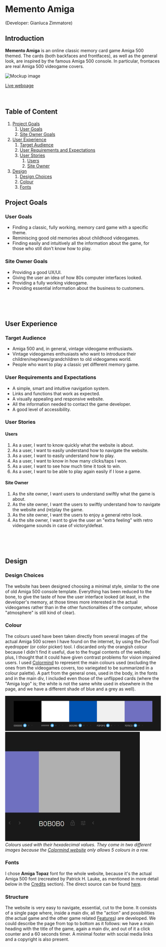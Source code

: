 # Memento Amiga

(Developer: Gianluca Zimmatore)

## Introduction ##
**Memento Amiga** is an online classic memory card game Amiga 500 themed. The cards (both backfaces and frontfaces), as well as the general look, are inspired by the famous Amiga 500 console. In particular, frontaces are real Amiga 500 videogame covers.

![Mockup image]()

[Live webpage](https://gianlooca.github.io/mementoamiga/)
<br>
<br>
<br>

## Table of Content

1. [Project Goals](#project-goals)
    1. [User Goals](#user-goals)
    2. [Site Owner Goals](#site-owner-goals)
2. [User Experience](#user-experience)
    1. [Target Audience](#target-audience)
    2. [User Requirements and Expectations](#user-requirements-and-expectations)
    3. [User Stories](#user-stories)
        1. [Users](#users)
        3. [Site Owner](#site-owner)
3. [Design](#design)
    1. [Design Choices](#design-choices)
    2. [Colour](#colours)
    3. [Fonts](#fonts)

## Project Goals 

### User Goals
- Finding a classic, fully working, memory card game with a specific theme.
- Reminiscing good old memories about childhood videogames. 
- Finding easily and intuitively all the information about the game, for those who still don't know how to play.

### Site Owner Goals
- Providing a good UX/UI.
- Giving the user an idea of how 80s computer interfaces looked.
- Providing a fully working videogame.
- Providing essential information about the business to customers.
<br>
<br>
<br>

## User Experience

### Target Audience
- Amiga 500 and, in general, vintage videogame enthusiasts.
- Vintage videogames enthusiasts who want to introduce their children/nephews/grandchildren to old videogames world.
- People who want to play a classic yet different memory game.

### User Requirements and Expectations
- A simple, smart and intuitive navigation system.
- Links and functions that work as expected.
- A visually appealing and responsive website.
- All the information needed to contact the game developer.
- A good level of accessibility.

### User Stories

#### Users 
1. As a user, I want to know quickly what the website is about.
2. As a user, I want to easily understand how to navigate the website.
3. As a user, I want to easily understand how to play.
4. As a user, I want to know in how many clicks/taps I won.
5. As a user, I want to see how much time it took to win.
6. As a user, I want to be able to play again easily if I lose a game.

#### Site Owner 
1. As the site owner, I want users to understand swiftly what the game is about.
2. As the site owner, I want the users to swiftly understand how to navigate the website and (re)play the game.
3. As the site owner, I want the users to enjoy a general retro look.
4. As the site owner, I want to give the user an "extra feeling" with retro videogame sounds in case of victory/defeat.
<br>
<br>
<br>

## Design

### Design Choices
The website has been designed choosing a minimal style, similar to the one of old Amiga 500 console template. Everything has been reduced to the bone, to give the taste of how the user interface looked (at least, in the developer's memory, at those times more interested in the actual videogames rather than in the other functionalities of the computer, whose "atmosphere" is still kind of clear).

### Colour
The colours used have been taken directly from several images of the actual Amiga 500 screen I have found on the internet, by using the DevTool eyedropper (or color picker) tool. I discarded only the orangish colour because I didn't find it useful, due to the frugal contents of the website; plus, I thought that it could have given contrast problems for vision impaired users.
I used [Colormind](http://colormind.io/) to represent the main colours used (excluding the ones from the videogames covers, too variegated to be summarized in a colour palette). A part from the general ones, used in the body, in the fonts and in the main div, I included even those of the unflipped cards (where the "Amiga logo" is; the white is not the same white used in elsewhere in the page, and we have a different shade of blue and a grey as well).<br>

![Colours used](docs/main-colors1.png)
![Colours used](docs/main-colors2.png)
<br>
*Colours used with their hexadecimal values. They come in two different images because the [Colormind website](http://colormind.io/) only allows 5 colours in a row.*

### Fonts
I chose **Amiga Topaz** font for the whole website, because it's the actual Amiga 500 font (recreated by Patrick H. Lauke, as mentioned in more detail below in the [Credits](#credits) section). The direct source can be found [here](https://fontstruct.com/fontstructions/show/675155).

### Structure
The website is very easy to navigate, essential, cut to the bone. 
It consists of a single page where, inside a main div, all the "action" and possibilities (the actual game and the other game related [Features](#features)) are developed.
We could describe the page from top to bottom as it follows: we have a main heading with the title of the game, again a main div, and out of it a click counter and a 60 seconds timer. A minimal footer with social media links and a copyright is also present.

